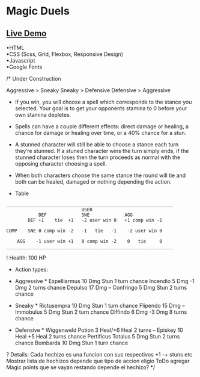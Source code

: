 # Magic Duels

## [Live Demo](https://nachokai.github.io/magic-duels/)  
•HTML  
•CSS (Scss, Grid, Flexbox, Responsive Design)  
•Javascript  
•Google Fonts  

/* Under Construction

Aggressive  > Sneaky
Sneaky      > Defensive
Defensive   > Aggressive

* If you win, you will choose a spell which corresponds to the stance you selected. Your goal is to get your opponents stamina to 0 before your own stamina depletes.
* Spells can have a couple different effects: direct damage or healing, a chance for damage or healing over time, or a 40% chance for a stun.
* A stunned character will still be able to choose a stance each turn they’re stunned. If a stuned character wins the turn simply ends, if the stunned character loses then the turn proceeds as normal with the opposing character choosing a spell.
* When both characters choose the same stance the round will tie and both can be healed, damaged or nothing depending the action.

* Table
```
______________________________________________________________
			                USER	
		    DEF	            SNE             AGG
        DEF	+1    tie  +1	-2 user win 0	+1 comp win -1
        
COMP	SNE	0 comp win -2	-1   tie   -1	 -2 user win 0

	AGG    -1 user win +1	0 comp win -2  	 0   tie     0
______________________________________________________________
```

! Health: 100 HP

* Action types:
* Aggressive *
Expelliarmus	10 Dmg		Stun 1 turn chance
Incendio    	5 Dmg		-1 Dmg 2 turns chance
Depulso	       	17 Dmg		–
Confringo	   	5 Dmg		Stun 2 turns chance

* Sneaky *
Rictusempra	   	10 Dmg		Stun 1 turn chance
Flipendo	   	15 Dmg		–
Immobulus   	5 Dmg		Stun 2 turn chance
Diffindo	   	6 Dmg		-3 Dmg 8 turns chance

* Defensive *
Wiggenweld Potion	3 Heal/+6 Heal 2 turns    –
Episkey	           	10 Heal	    	            +5 Heal 2 turns chance
Pertificus Totalus	5 Dmg	                	    Stun 2 turns chance
Bombarda	       	10 Dmg	                        Stun 1 turn chance

? Details:
Cada hechizo es una funcion con sus respectivos +1 -+ stuns etc
Mostrar lista de hechizos depende que tipo de accion eligio
ToDo agregar Magic points que se vayan restando depende el hechizo?
*/

